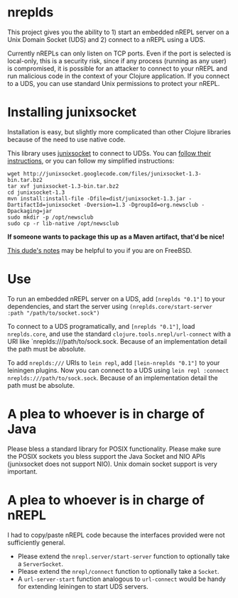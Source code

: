nreplds
=======

This project gives you the ability to 1) start an embedded nREPL server on a
Unix Domain Socket (UDS) and 2) connect to a nREPL using a UDS.

Currently nREPLs can only listen on TCP ports. Even if the port is selected is
local-only, this is a security risk, since if any process (running as any user)
is compromised, it is possible for an attacker to connect to your nREPL and run
malicious code in the context of your Clojure application. If you connect to a
UDS, you can use standard Unix permissions to protect your nREPL.


Installing junixsocket
======================

Installation is easy, but slightly more complicated than other Clojure libraries
because of the need to use native code.

This library uses [junixsocket](http://code.google.com/p/junixsocket/) to
connect to UDSs. You can
[follow their instructions](http://code.google.com/p/junixsocket/wiki/GettingStarted),
or you can follow my simplified instructions:

```
wget http://junixsocket.googlecode.com/files/junixsocket-1.3-bin.tar.bz2
tar xvf junixsocket-1.3-bin.tar.bz2
cd junixsocket-1.3
mvn install:install-file -Dfile=dist/junixsocket-1.3.jar -DartifactId=junixsocket -Dversion=1.3 -DgroupId=org.newsclub -Dpackaging=jar
sudo mkdir -p /opt/newsclub
sudo cp -r lib-native /opt/newsclub
```

**If someone wants to package this up as a Maven artifact, that'd be nice!**

[This dude's notes](http://brechthouben.be/?p=13) may be helpful to you if you
are on FreeBSD.

Use
===

To run an embedded nREPL server on a UDS, add `[nreplds "0.1"]` to your
dependencies, and start the server using `(nreplds.core/start-server :path
"/path/to/socket.sock")`

To connect to a UDS programatically, and `[nreplds "0.1"]`, load `nreplds.core`,
and use the standard `clojure.tools.nrepl/url-connect` with a URI like
`nreplds:///path/to/sock.sock. Because of an implementation detail the path must
be absolute.

To add `nreplds:///` URIs to `lein repl`, add `[lein-nreplds "0.1"]` to your
leiningen plugins. Now you can connect to a UDS using `lein repl :connect
nreplds:///path/to/sock.sock`. Because of an implementation detail the path must
be absolute.

A plea to whoever is in charge of Java
======================================

Please bless a standard library for POSIX functionality. Please make sure the
POSIX sockets you bless support the Java Socket and NIO APIs (junixsocket does
not support NIO). Unix domain socket support is very important.

A plea to whoever is in charge of nREPL
=======================================

I had to copy/paste nREPL code because the interfaces provided were not sufficiently general.

- Please extend the `nrepl.server/start-server` function to optionally take a `ServerSocket`.
- Please extend the `nrepl/connect` function to optionally take a `Socket`.
- A `url-server-start` function analogous to `url-connect` would be handy for
  extending leiningen to start UDS servers.
